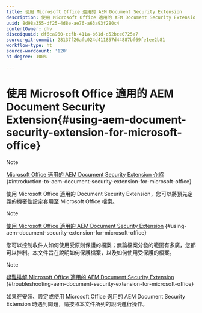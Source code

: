 ```yaml
---
title: 使用 Microsoft Office 適用的 AEM Document Security Extension
description: 使用 Microsoft Office 適用的 AEM Document Security Extension
uuid: 8d98a355-df25-4d8e-ae76-a63a93f280c4
contentOwner: dhv
discoiquuid: df6ca960-ccfb-411a-b61d-d52bce0725a7
source-git-commit: 28137f26afc024d411857d44887bf69fe1ee2b81
workflow-type: ht
source-wordcount: '120'
ht-degree: 100%

---
```



# 使用 Microsoft Office 適用的 AEM Document Security Extension{#using-aem-document-security-extension-for-microsoft-office}

>[!NOTE]
>
>[Microsoft Office 適用的 AEM Document Security Extension 介紹](../document-security-extension-microsoft-office.md) {#introduction-to-aem-document-security-extension-for-microsoft-office}
>
>使用 Microsoft Office 適用的 Document Security Extension，您可以將預先定義的機密性設定套用至 Microsoft Office 檔案。

>[!NOTE]
>
>[使用 Microsoft Office 適用的 AEM Document Security Extension](../using-aem-document-security-extension.md) {#using-aem-document-security-extension-for-microsoft-office}
>
>您可以控制收件人如何使用受原則保護的檔案；無論檔案分發的範圍有多廣，您都可以控制。本文件旨在說明如何保護檔案，以及如何使用受保護的檔案。

>[!NOTE]
>
>[疑難排解 Microsoft Office 適用的 AEM Document Security Extension](../troubleshooting-document-security-extension.md) {#troubleshooting-aem-document-security-extension-for-microsoft-office}
>
>如果在安裝、設定或使用 Microsoft Office 適用的 AEM Document Security Extension 時遇到問題，請按照本文件所列的說明進行操作。

